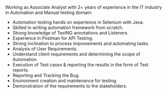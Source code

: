 Working as Associate Analyst with 2+ years of experience in the IT industry in Automation and Manual testing domain:
- Automation testing hands on experience in Selenium with Java.
- Skilled in writing automation framework from scratch.
- Strong knowledge of TestNG annotations and Listeners.
- Experience in Postman for API Testing.
- Strong inclination to process improvements and automating tasks.
- Analysis of User Requirements.
- Understand client requirements and determining the scope of Automation.
- Execution of Test cases & reporting the results in the form of Test reports.
- Reporting and Tracking the Bug.
- Environment creation and maintenance for testing.
- Demonstration of the requirements to the stakeholders.

<!---
Chakshu1221/Chakshu1221 is a ✨ special ✨ repository because its `README.md` (this file) appears on your GitHub profile.
You can click the Preview link to take a look at your changes.
--->
